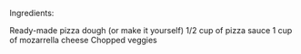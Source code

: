 Ingredients:

Ready-made pizza dough (or make it yourself)
1/2 cup of pizza sauce
1 cup of mozarrella cheese
Chopped veggies